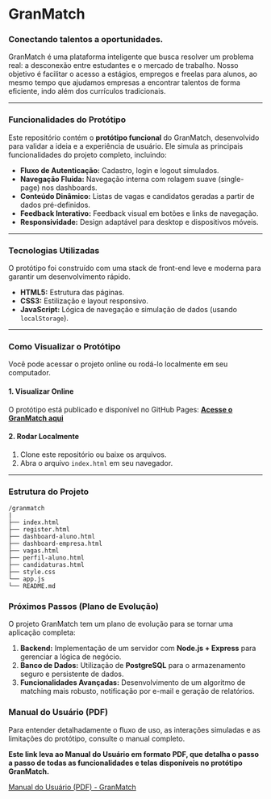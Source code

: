 # GranMatch

### Conectando talentos a oportunidades.

GranMatch é uma plataforma inteligente que busca resolver um problema real: a desconexão entre estudantes e o mercado de trabalho. Nosso objetivo é facilitar o acesso a estágios, empregos e freelas para alunos, ao mesmo tempo que ajudamos empresas a encontrar talentos de forma eficiente, indo além dos currículos tradicionais.

---
### Funcionalidades do Protótipo

Este repositório contém o **protótipo funcional** do GranMatch, desenvolvido para validar a ideia e a experiência de usuário. Ele simula as principais funcionalidades do projeto completo, incluindo:

* **Fluxo de Autenticação:** Cadastro, login e logout simulados.
* **Navegação Fluida:** Navegação interna com rolagem suave (single-page) nos dashboards.
* **Conteúdo Dinâmico:** Listas de vagas e candidatos geradas a partir de dados pré-definidos.
* **Feedback Interativo:** Feedback visual em botões e links de navegação.
* **Responsividade:** Design adaptável para desktop e dispositivos móveis.

---

### Tecnologias Utilizadas

O protótipo foi construído com uma stack de front-end leve e moderna para garantir um desenvolvimento rápido.

* **HTML5:** Estrutura das páginas.
* **CSS3:** Estilização e layout responsivo.
* **JavaScript:** Lógica de navegação e simulação de dados (usando `localStorage`).

---

### Como Visualizar o Protótipo

Você pode acessar o projeto online ou rodá-lo localmente em seu computador.

#### 1. Visualizar Online
O protótipo está publicado e disponível no GitHub Pages:
**[Acesse o GranMatch aqui](https://dinhonks.github.io/granmatch/)**

#### 2. Rodar Localmente
1. Clone este repositório ou baixe os arquivos.
2. Abra o arquivo `index.html` em seu navegador.

---

### Estrutura do Projeto

```
/granmatch
|
├── index.html
├── register.html
├── dashboard-aluno.html
├── dashboard-empresa.html
├── vagas.html
├── perfil-aluno.html
├── candidaturas.html
├── style.css
└── app.js
└── README.md
```
### Próximos Passos (Plano de Evolução)

O projeto GranMatch tem um plano de evolução para se tornar uma aplicação completa:

1.  **Backend:** Implementação de um servidor com **Node.js + Express** para gerenciar a lógica de negócio.
2.  **Banco de Dados:** Utilização de **PostgreSQL** para o armazenamento seguro e persistente de dados.
3.  **Funcionalidades Avançadas:** Desenvolvimento de um algoritmo de matching mais robusto, notificação por e-mail e geração de relatórios.

### Manual do Usuário (PDF)

Para entender detalhadamente o fluxo de uso, as interações simuladas e as limitações do protótipo, consulte o manual completo.

**Este link leva ao Manual do Usuário em formato PDF, que detalha o passo a passo de todas as funcionalidades e telas disponíveis no protótipo GranMatch.**

[Manual do Usuário (PDF) - GranMatch](https://drive.google.com/file/d/1pjhFGwzMYVEG2Z0c5pUhTN0OtO2E_-Jg/view?usp=drive_link)
